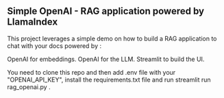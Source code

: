 ## Simple OpenAI - RAG application powered by LlamaIndex


This project leverages a simple demo on how to build a RAG application to chat with your docs powered by :

OpenAI for embeddings.
OpenAI for the LLM.
Streamlit to build the UI.



You need to clone this repo and then add .env file with your "OPENAI_API_KEY", install the requirements.txt file and  run streamlit run rag_openai.py .